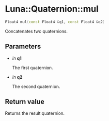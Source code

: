 # Luna::Quaternion::mul

```c++
Float4 mul(const Float4 &q1, const Float4 &q2)
```

Concatenates two quaternions. 



## Parameters
* *in* **q1**

    The first quaternion. 

* *in* **q2**

    The second quaternion. 

## Return value
Returns the result quaternion. 


